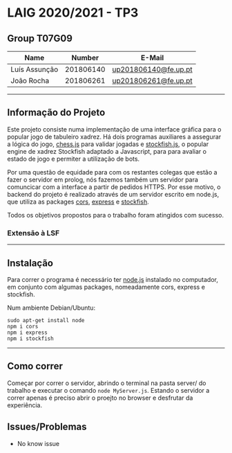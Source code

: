 # LAIG 2020/2021 - TP3

## Group T07G09
| Name             | Number    | E-Mail             |
| ---------------- | --------- | ------------------ |
| Luís Assunção    | 201806140 |up201806140@fe.up.pt|
| João Rocha       | 201806261 |up201806261@fe.up.pt|

----
## Informação do Projeto

Este projeto consiste numa implementação de uma interface gráfica para o popular jogo de tabuleiro xadrez. 
Há dois programas auxiliares a assegurar a lógica do jogo, [chess.js](https://github.com/jhlywa/chess.js) para validar jogadas e [stockfish.js](https://github.com/nmrugg/stockfish.js/), o popular engine de xadrez Stockfish adaptado a Javascript, para  para avaliar o estado de jogo e permiter a utilização de bots. 

Por uma questão de equidade para com os restantes colegas que estão a fazer o servidor em prolog, nós fazemos também um servidor para comuncicar com a interface a partir de pedidos HTTPS. Por esse motivo, o backend do projeto é realizado através de um servidor escrito em node.js, que utiliza as packages [cors](https://www.npmjs.com/package/cors), [express](https://www.npmjs.com/package/express) e [stockfish](https://www.npmjs.com/package/stockfish). 

Todos os objetivos propostos para o trabalho foram atingidos com sucesso.

### Extensão à LSF

----
## Instalação

Para correr o programa é necessário ter [node.js](https://nodejs.org/en/) instalado no computador, em conjunto com algumas packages, nomeadamente cors, express e stockfish.

Num ambiente Debian/Ubuntu:
```
sudo apt-get install node
npm i cors
npm i express
npm i stockfish
```
----
## Como correr

Começar por correr o servidor, abrindo o terminal na pasta server/ do trabalho e executar o comando ```node MyServer.js```.
Estando o servidor a correr apenas é preciso abrir o proejto no browser e desfrutar da experiência.

## Issues/Problemas

- No know issue
